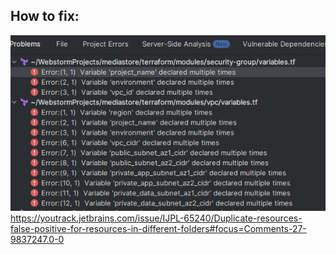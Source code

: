 ## How to fix:
![img.png](img.png)
https://youtrack.jetbrains.com/issue/IJPL-65240/Duplicate-resources-false-positive-for-resources-in-different-folders#focus=Comments-27-9837247.0-0
